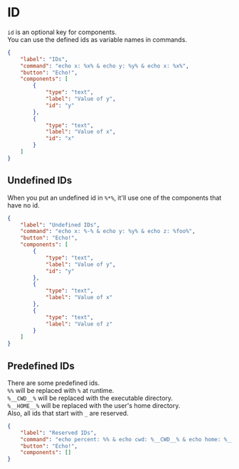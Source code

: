 # ID

`id` is an optional key for components.  
You can use the defined ids as variable names in commands.  

```json
{
    "label": "IDs",
    "command": "echo x: %x% & echo y: %y% & echo x: %x%",
    "button": "Echo!",
    "components": [
        {
            "type": "text",
            "label": "Value of y",
            "id": "y"
        },
        {
            "type": "text",
            "label": "Value of x",
            "id": "x"
        }
    ]
}
```

## Undefined IDs

When you put an undefined id in `%*%`, it'll use one of the components that have no id.

```json
{
    "label": "Undefined IDs",
    "command": "echo x: %-% & echo y: %y% & echo z: %foo%",
    "button": "Echo!",
    "components": [
        {
            "type": "text",
            "label": "Value of y",
            "id": "y"
        },
        {
            "type": "text",
            "label": "Value of x"
        },
        {
            "type": "text",
            "label": "Value of z"
        }
    ]
}
```

## Predefined IDs

There are some predefined ids.  
`%%` will be replaced with `%` at runtime.  
`%__CWD__%` will be replaced with the executable directory.  
`%__HOME__%` will be replaced with the user's home directory.  
Also, all ids that start with `_` are reserved.  

```json
{
    "label": "Reserved IDs",
    "command": "echo percent: %% & echo cwd: %__CWD__% & echo home: %__HOME__%",
    "button": "Echo!",
    "components": []
}
```
